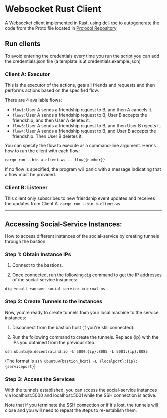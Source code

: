 # Websocket Rust Client

A Websocket client implemented in Rust, using [dcl-rpc](https://crates.io/crates/dcl-rpc) to autogenerate the code from the Proto file located in [Protocol Repository](https://github.com/decentraland/protocol/blob/main/proto/decentraland/social/friendships/friendships.proto)

## Run clients

To avoid entering the credentials every time you run the script you can add the credentials.json file (a template is at credentials.example.json)

### Client A: Executor

This is the executor of the actions, gets all friends and requests and then performs actions based on the specified flow.

There are 4 available flows:

- `flow1`: User A sends a friendship request to B, and then A cancels it.
- `flow2`: User A sends a friendship request to B, User B accepts the friendship, and then User A deletes it.
- `flow3`: User A sends a friendship request to B, and then User B rejects it.
- `flow4`: User A sends a friendship request to B, and User B accepts the friendship. Then User B deletes it.

You can specify the flow to execute as a command-line argument. Here's how to run the client with each flow:

`cargo run --bin a-client-ws -- flow{{number}}`

If no flow is specified, the program will panic with a message indicating that a flow must be provided.

### Client B: Listener

This client only subscribes to new friendship event updates and receives the updates from Client A.
`cargo run --bin b-client-ws`

---

## Accessing Social-Service Instances:

How to access different instances of the social-service by creating tunnels through the bastion.

### Step 1: Obtain Instance IPs

1. Connect to the bastions.

2. Once connected, run the following `dig` command to get the IP addresses of the social-service instances:

`dig +noall +answer social-service.internal-ns`

### Step 2: Create Tunnels to the Instances

Now, you're ready to create tunnels from your local machine to the service instances:

1. Disconnect from the bastion host (if you're still connected).

2. Run the following command to create the tunnels. Replace {ip} with the IPs you obtained from the previous step.

`ssh ubuntu@b.decentraland.io -L 5000:{ip}:8085 -L 5001:{ip}:8085`

(The format is `ssh ubuntu@{bastion_host} -L {localport}:{ip}:{serviceport}`)

### Step 3: Access the Services

With the tunnels established, you can access the social-service instances via localhost:5000 and localhost:5001 while the SSH connection is active.

Note that if you terminate the SSH connection or if it's lost, the tunnels will close and you will need to repeat the steps to re-establish them.
